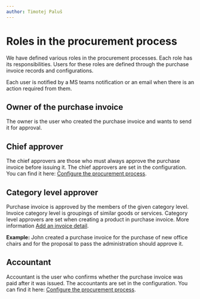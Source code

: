 ```yaml
---
author: Timotej Paluš
---
```


# Roles in the procurement process

We have defined various roles in the procurement processes. Each role has its responsibilities. Users for these roles are defined through the purchase invoice records and configurations.

Each user is notified by a MS teams notification or an email when there is an action required from them.
## Owner of the purchase invoice
The owner is the user who created the purchase invoice and wants to send it for approval.

## Chief approver
The chief approvers are those who must always approve the purchase invoice before issuing it. The chief approvers are set in the configuration. You can find it here: [Configure the procurement process](/en/customizer-guide/modules/procurement/procurement-approvals-configuration/).

## Category level approver
Purchase invoice is approved by the members of the given category level. Invoice category level is groupings of similar goods or services. Category level approvers are set when creating a product in purchase invoice. More information [Add an invoice detail](/en/user-guide/model-driven-apps/business-process/procurement/add-invoice-detail/).

**Example:** John created a purchase invoice for the purchase of new office chairs and for the proposal to pass the administration should approve it.

## Accountant
Accountant is the user who confirms whether the purchase invoice was paid after it was issued. The accountants are set in the configuration. You can find it here: [Configure the procurement process](/en/customizer-guide/modules/procurement/procurement-approvals-configuration/).
